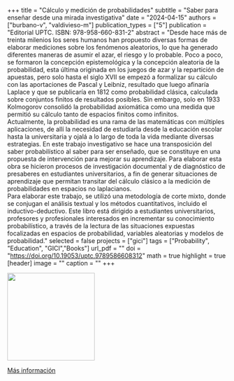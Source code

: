 +++
title = "Cálculo y medición de probabilidades"
subtitle = "Saber para enseñar desde una mirada investigativa"
date = "2024-04-15"
authors = ["burbano-v", "valdivieso-m"]
publication_types = ["5"]
publication = "Editorial UPTC. ISBN: 978-958-660-831-2"
abstract = "Desde hace más de treinta milenios los seres humanos han propuesto diversas formas de elaborar mediciones sobre los fenómenos aleatorios, lo que ha generado diferentes maneras de asumir el azar, el riesgo y lo probable. Poco a poco, se formaron la concepción epistemológica y la concepción aleatoria de la probabilidad, esta última originada en los juegos de azar y la repartición de apuestas, pero solo hasta el siglo XVII se empezó a formalizar su cálculo con las aportaciones de Pascal y Leibniz, resultado que luego afinaría Laplace y que se publicaría en 1812 como probabilidad clásica, calculada sobre conjuntos finitos de resultados posibles. Sin embargo, solo en 1933 Kolmogorov consolidó la probabilidad axiomática como una medida que permitió su cálculo tanto de espacios finitos como infinitos. <br> Actualmente, la probabilidad es una rama de las matemáticas con múltiples aplicaciones, de allí la necesidad de estudiarla desde la educación escolar hasta la universitaria y ojalá a lo largo de toda la vida mediante diversas estrategias. En este trabajo investigativo se hace una transposición del saber probabilístico al saber para ser enseñado, que se constituye en una propuesta de intervención para mejorar su aprendizaje. Para elaborar esta obra se hicieron procesos de investigación documental y de diagnóstico de presaberes en estudiantes universitarios, a fin de generar situaciones de aprendizaje que permitan transitar del cálculo clásico a la medición de probabilidades en espacios no laplacianos.<br> Para elaborar este trabajo, se utilizó una metodología de corte mixto, donde se conjugan el análisis textual y los métodos cuantitativos, incluido el inductivo-deductivo. Este libro está dirigido a estudiantes universitarios, profesores y profesionales interesados en incrementar su conocimiento probabilístico, a través de la lectura de las situaciones expuestas focalizadas en espacios de probabilidad, variables aleatorias y modelos de probabilidad."
selected = false
projects = ["gici"]
tags = ["Probability", "Education", "GICI","Books"]
url_pdf = ""
doi = "https://doi.org/10.19053/uptc.9789586608312"
math = true
highlight = true
[header]
image = ""
caption = ""
+++

<img src="https://simehbucket.s3.amazonaws.com/images/eddd43784f33cbf88423343c3580ae32-medium.jpg" width=200>

[Más información](https://editorial.uptc.edu.co/gpd-calculo-y-medicion-de-probabilidades-9789586608312-6643c51dcb3c6.html)
